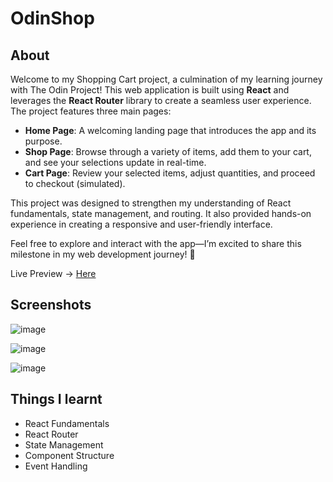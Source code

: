 # OdinShop
## About
Welcome to my Shopping Cart project, a culmination of my learning journey with The Odin Project! This web application is built using **React** and leverages the **React Router** library to create a seamless user experience. The project features three main pages:  

- **Home Page**: A welcoming landing page that introduces the app and its purpose.  
- **Shop Page**: Browse through a variety of items, add them to your cart, and see your selections update in real-time.  
- **Cart Page**: Review your selected items, adjust quantities, and proceed to checkout (simulated).  

This project was designed to strengthen my understanding of React fundamentals, state management, and routing. It also provided hands-on experience in creating a responsive and user-friendly interface.  

Feel free to explore and interact with the app—I’m excited to share this milestone in my web development journey! 🚀

Live Preview -> [Here](https://shopping-cart-e4c.pages.dev/)

## Screenshots
![image](https://github.com/user-attachments/assets/3f853f42-7c73-45aa-9d68-43cb52b21c99)

![image](https://github.com/user-attachments/assets/88a9c7c8-8164-45f2-afb4-81f9b307aa2a)

![image](https://github.com/user-attachments/assets/49fc098f-4a43-4a12-9c72-8c852a04f7dc)

## Things I learnt
- React Fundamentals
- React Router
- State Management
- Component Structure
- Event Handling